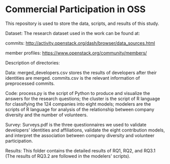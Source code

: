 # Commercial Participation in OSS
This repository is used to store the data, scripts, and results of this study.

Dataset: The research dataset used in the work can be found at:

commits: http://activity.openstack.org/dash/browser/data_sources.html

member profiles: https://www.openstack.org/community/members/

Description of directories:

Data: merged_developers.csv stores the results of developers after their identities are merged. commits.csv is the relevant information of preprocessed commits. 

Code: process.py is the script of Python to produce and visualize the answers for the research questions; the cluster is the script of R language for classifying the 124 companies into eight models; modelers are the scripts of R language for analysis of the relationship between company diversity and the number of volunteers.

Survey: Surveys.pdf is the three questionnaires we used to validate developers' identities and affiliations, validate the eight contribution models, and interpret the association between company diversity and volunteer participation.

Results: This folder contains the detailed results of RQ1, RQ2, and RQ3.1 (The results of RQ3.2 are followed in the modelers' scripts).

